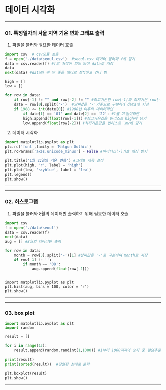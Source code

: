 # 데이터 시각화



---

### 01. 특정일자의 서울 지역 기온 변화 그래프 출력



1. 파일을 불러와 필요한 데이터 호출

```python
import csv  # csv모듈 호출
f = open('./data/seoul.csv')  #seoul.csv 데이터 불러와 f에 담기
data = csv.reader(f) #f로 저장된 파일 읽어 data로 저장 
data 
next(data) #data의 맨 앞 줄을 헤더로 설정하고 건너 뜀

high = [] 
low = []

for row in data:
    if row[-1] != "" and row[-2] != "" #최고기온인 row[-1]과 최저기온 row[-2]값이 있다면
    date = row[0].split('-')  #날짜값을 '-'기준으로 구분하여 data에 저장
    if 1988 <= int(date[0]) #1988년 이후의 데이터라면
    	if date[1] == '01' and date[2] == '22': #1월 22일이라면
        high.append(float(row[-1])) #최고기온값을 빈리스트 high에 담기
        low.append(float(row[-2])) #최저기온값을 빈리스트 low에 담기
```



2. 데이터 시각화

```python
import matplotlib.pyplot as plt
plc.rc('font',family = 'Malgun Gothic')
plt.rcParams['axes.unicode_minus'] = False #마이너스(-)기호 깨짐 방지
```

```python
plt.title('1월 22일의 기온 변화') #그래프 제목 설정
plt.plot(high, 'r', label = 'high') 
plt.plot(low, 'skyblue', label = 'low')
plt.legend() 
plt.show()
```

---



---

### 02. 히스토그램



1. 파일을 불러와 8월의 데이터만 출력하기 위해 필요한 데이터 호출

```python
import csv
f = open('./data/seoul')
data = csv.reader(f)
next(data)
aug = [] #8월의 데이터만 출력

for row in data:
    month = row[0].split('-')[1] #날짜값을 '-'로 구분하여 month로 저장
    if row[-1] != '': 
        if month == '08':
            aug.append(float(row[-1]))
            
```

```
import matplotlib.pyplot as plt
plt.hist(aug, bins = 100, color = 'r')
plt.show()
```

---



---

### 03. box plot 

```python
import matplotlib.pyplot as plt
import random

result = []

for i in range(13):
    result.append(random.randint(1,1000)) #1부터 1000까지의 숫자 중 랜덤추출
    
print(result)
print(sorted(result))  #정렬된 상태로 출력

plt.boxplot(result)
plt.show()
```

---



